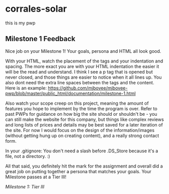 # corrales-solar
this is my pwp

## Milestone 1 Feedback
Nice job on your Milestone 1! Your goals, persona and HTML all look good.

With your HTML, watch the placement of the tags and your indentation and spacing. The more exact you are with your HTML indentation the easier it will be the read and understand. I think I see a p tag that is opened but never closed, and those things are easier to notice when it all lines up. You also dont need the extra line spaces between the tags and the content. Here is an example: https://github.com/mjbovee/mjbovee-pwp/blob/master/public_html/documentation/milestone-1.html

Also watch your scope creep on this project, meaning the amount of features you hope to implement by the time the program is over. Refer to past PWPs for guidance on how big the site should or shouldn't be - you can still make the website for this company, but things like complex reviews and long lists of prices and details may be best saved for a later iteration of the site. For now I would focus on the design of the information/images (without getting hung up on creating content), and a really strong contact form.

In your .gitignore: You don't need a slash before .DS_Store because it's a file, not a directory. :)

All that said, you definitely hit the mark for the assignment and overall did a great job on putting together a persona that matches your goals. Your Milestone passes at a Tier III!

*Milestone 1: Tier III*
